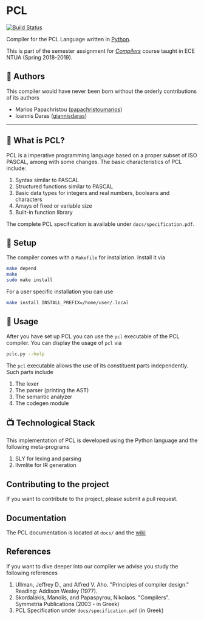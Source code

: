 # PCL

[![Build Status](https://travis-ci.com/papachristoumarios/pcl.svg?token=DxqFuX4UzFjiGRipqjph&branch=master)](https://travis-ci.com/papachristoumarios/pcl)

Compiler for the PCL Language written in [Python](http://www.python.org/).

This is part of the semester assignment for [_Compilers_](https://courses.softlab.ntua.gr/compilers/2019a/) course taught in ECE NTUA (Spring 2018-2019).

## :busts_in_silhouette: Authors

This compiler would have never been born without the orderly contributions of its authors
  * Marios Papachristou ([papachristoumarios](https://github.com/papachristoumarios))
  * Ioannis Daras ([giannisdaras](https://github.com/giannisdaras))

---

## :tomato: What is PCL?

PCL is a imperative programming language based on a proper subset of ISO PASCAL, among with some changes. The basic characteristics of PCL include:

1. Syntax similar to PASCAL
2. Structured functions similar to PASCAL
3. Basic data types for integers and real numbers, booleans and characters
4. Arrays of fixed or variable size
5. Built-in function library

The complete PCL specification is available under `docs/specification.pdf`.

## :nut_and_bolt: Setup

The compiler comes with a `Makefile` for installation. Install it via

```bash
make depend
make
sudo make install
```

For a user specific installation you can use
```bash
make install INSTALL_PREFIX=/home/user/.local
```

## :hammer: Usage

After you have set up PCL you can use the `pcl` executable of the PCL compiler.
You can display the usage of `pcl` via
```bash
pclc.py --help
```

The `pcl` executable allows the use of its constituent parts independently. Such parts include

1. The lexer
2. The parser (printing the AST)
3. The semantic analyzer
4. The codegen module

## :tv: Technological Stack

This implementation of PCL is developed using the Python language and the following meta-programs

1. SLY for lexing and parsing
2. llvmlite for IR generation

## Contributing to the project 

If you want to contribute to the project, please submit a pull request. 

## Documentation

The PCL documentation is located at `docs/` and the [wiki](https://github.com/papachristoumarios/pcl/wiki)

## References 

If you want to dive deeper into our compiler we advise you study the following references

1. Ullman, Jeffrey D., and Alfred V. Aho. "Principles of compiler design." Reading: Addison Wesley (1977).
2. Skordalakis, Manolis, and Papaspyrou,  Nikolaos. "Compilers". Symmetria Publications (2003 - in Greek) 
3. PCL Specification under `docs/specification.pdf` (in Greek) 
